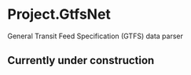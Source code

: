 # Project.GtfsNet
General Transit Feed Specification (GTFS) data parser

## Currently under construction

